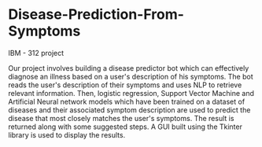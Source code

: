 # Disease-Prediction-From-Symptoms
IBM - 312 project

Our project involves building a disease predictor bot which can effectively diagnose an illness based on a user's description of his symptoms. 
The bot reads the user's description of their symptoms and uses NLP to retrieve relevant information. 
Then, logistic regression, Support Vector Machine and Artificial Neural network models which have been trained on a dataset of diseases and their associated symptom description are used to predict the disease that most closely matches the user's symptoms. 
The result is returned along with some suggested steps.
A GUI built using the Tkinter library is used to display the results. 
